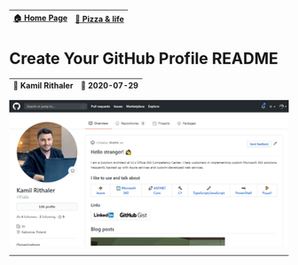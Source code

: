 [🏠 Home Page](https://github.com/rithala) | [🍕 Pizza & life](../README.md)
-|-

# Create Your GitHub Profile README

👨 Kamil Rithaler | 📅 2020-07-29
-|-

![Create Your GitHub Profile README](poster.png)

---

